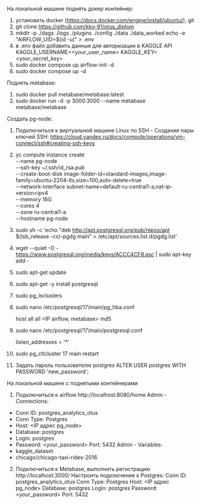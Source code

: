 На локальной машине поднять докер контейнер:
1. установить docker (https://docs.docker.com/engine/install/ubuntu/), git
2. git clone https://github.com/kkv-91/otus_diplom
3. mkdir -p ./dags ./logs ./plugins ./config ./data ./data_worked
echo -e "AIRFLOW_UID=$(id -u)" > .env
4. в .env файл добавить данные для авторизации в KAGGLE API  
   KAGGLE_USERNAME=<your_user_name>
   KAGGLE_KEY=<your_secret_key>
5.  sudo docker compose up airflow-init -d  
6.  sudo docker compose up -d
   
Поднять metabase:
1. sudo docker pull metabase/metabase:latest
2. sudo docker run -d -p 3000:3000 --name metabase metabase/metabase

Создать pg-node:
1. Подключиться к виртуальной машине Linux по SSH - Создание пары ключей SSH: https://cloud.yandex.ru/docs/compute/operations/vm-connect/ssh#creating-ssh-keys
2. yc compute instance create \
    --name pg-node \
    --ssh-key ~/.ssh/id_rsa.pub \
    --create-boot-disk image-folder-id=standard-images,image-family=ubuntu-2204-lts,size=100,auto-delete=true \
    --network-interface subnet-name=default-ru-central1-a,nat-ip-version=ipv4 \
    --memory 16G \
    --cores 4 \
    --zone ru-central1-a \
    --hostname pg-node
3. sudo sh -c 'echo "deb http://apt.postgresql.org/pub/repos/apt $(lsb_release -cs)-pgdg main" > /etc/apt/sources.list.d/pgdg.list'
4. wget --quiet -O - https://www.postgresql.org/media/keys/ACCC4CF8.asc | sudo apt-key add -
5. sudo apt-get update
6. sudo apt-get -y install postgresql
7. sudo pg_lsclusters 
8. sudo nano /etc/postgresql/17/main/pg_hba.conf
  
    host    all             all              <IP airflow, metabase>                       md5

9. sudo nano /etc/postgresql/17/main/postgresql.conf
        
    listen_addresses = '*'
   
10. sudo pg_ctlcluster 17 main restart

5. Задать пароль пользователю postgres
ALTER USER postgres WITH PASSWORD 'new_password';

На локальной машине с поднятыми контейнерами
1. Подключиться к airflow
http://localhost:8080/home
Admin - Connections:
- Conn ID: postgres_analytics_otus
- Conn Type: Postgres
- Host: <IP адрес pg_node>
- Database: postgres
- Login: postgres
- Password: <your_password>
Port: 5432
Admin - Variables:
- kaggle_dataset
- chicago/chicago-taxi-rides-2016

2. Подключиться к Metabase, выполнить регистрацию
http://localhost:3000/
Настроить подключение к Postgres:
			Conn ID: postgres_analytics_otus
			Conn Type: Postgres
			Host: <IP адрес pg_node>
			Database: postgres
			Login: postgres
  			Password: <your_password>
			Port: 5432
